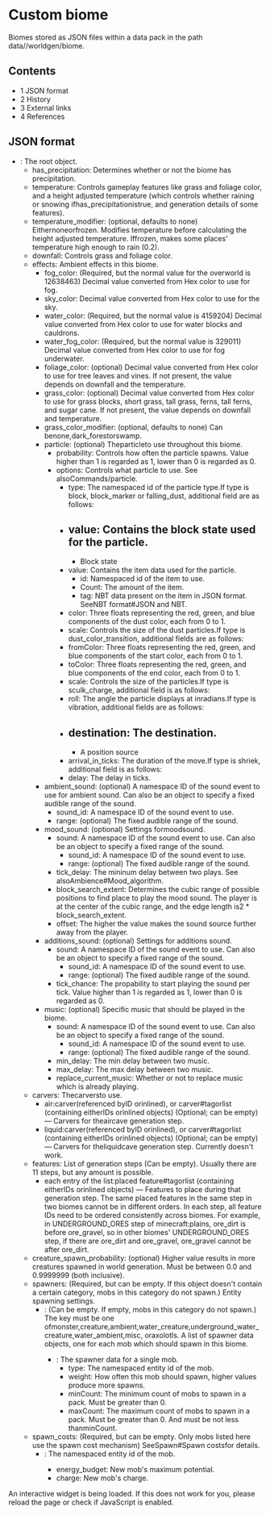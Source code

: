 # Custom biome
Biomes stored as JSON files within a data pack in the path data/<namespace>/worldgen/biome.

## Contents
- 1 JSON format
- 2 History
- 3 External links
- 4 References

## JSON format
- : The root object.
	- has_precipitation: Determines whether or not the biome has precipitation.
	- temperature: Controls gameplay features like grass and foliage color, and a height adjusted temperature (which controls whether raining or snowing ifhas_precipitationistrue, and generation details of some features).
	- temperature_modifier: (optional, defaults to none) Eithernoneorfrozen. Modifies temperature before calculating the height adjusted temperature. Iffrozen, makes some places' temperature high enough to rain (0.2).
	- downfall: Controls grass and foliage color.
	- effects: Ambient effects in this biome.
		- fog_color: (Required, but the normal value for the overworld is 12638463) Decimal value converted from Hex color to use for fog.
		- sky_color: Decimal value converted from Hex color to use for the sky.
		- water_color: (Required, but the normal value is 4159204) Decimal value converted from Hex color to use for water blocks and cauldrons.
		- water_fog_color: (Required, but the normal value is 329011) Decimal value converted from Hex color to use for fog underwater.
		- foliage_color: (optional) Decimal value converted from Hex color to use for tree leaves and vines. If not present, the value depends on downfall and the temperature.
		- grass_color: (optional) Decimal value converted from Hex color to use for grass blocks, short grass, tall grass, ferns, tall ferns, and sugar cane. If not present, the value depends on downfall and temperature.
		- grass_color_modifier: (optional, defaults to none) Can benone,dark_forestorswamp.
		- particle: (optional) Theparticleto use throughout this biome.
			- probability: Controls how often the particle spawns. Value higher than 1 is regarded as 1, lower than 0 is regarded as 0.
			- options: Controls what particle to use. See alsoCommands/particle.
				- type: The namespaced id of the particle type.If type is block, block_marker or falling_dust, additional field are as follows:
				- value: Contains the block state used for the particle.
					- 
					- Block state
				- value: Contains the item data used for the particle.
					- id: Namespaced id of the item to use.
					- Count: The amount of the item.
					- tag: NBT data present on the item in JSON format. SeeNBT format#JSON and NBT.
				- color: Three floats representing the red, green, and blue components of the dust color, each from 0 to 1.
				- scale: Controls the size of the dust particles.If type is dust_color_transition, additional fields are as follows:
				- fromColor: Three floats representing the red, green, and blue components of the start color, each from 0 to 1.
				- toColor: Three floats representing the red, green, and blue components of the end color, each from 0 to 1.
				- scale: Controls the size of the particles.If type is sculk_charge, additional field is as follows:
				- roll: The angle the particle displays at inradians.If type is vibration, additional fields are as follows:
				- destination: The destination.
					- 
					- A position source
				- arrival_in_ticks: The duration of the move.If type is shriek, additional field is as follows:
				- delay: The delay in ticks.
		- ambient_sound: (optional) A namespace ID of the sound event to use for ambient sound. Can also be an object to specify a fixed audible range of the sound.
			- sound_id: A namespace ID of the sound event to use.
			- range: (optional) The fixed audible range of the sound.
		- mood_sound: (optional) Settings formoodsound.
			- sound: A namespace ID of the sound event to use. Can also be an object to specify a fixed range of the sound.
				- sound_id: A namespace ID of the sound event to use.
				- range: (optional) The fixed audible range of the sound.
			- tick_delay: The mininum delay between two plays. See alsoAmbience#Mood_algorithm.
			- block_search_extent: Determines the cubic range of possible positions to find place to play the mood sound. The player is at the center of the cubic range, and the edge length is2 * block_search_extent.
			- offset: The higher the value makes the sound source further away from the player.
		- additions_sound: (optional) Settings for additions sound.
			- sound: A namespace ID of the sound event to use. Can also be an object to specify a fixed range of the sound.
				- sound_id: A namespace ID of the sound event to use.
				- range: (optional) The fixed audible range of the sound.
			- tick_chance: The propability to start playing the sound per tick. Value higher than 1 is regarded as 1, lower than 0 is regarded as 0.
		- music: (optional) Specific music that should be played in the biome.
			- sound: A namespace ID of the sound event to use. Can also be an object to specify a fixed range of the sound.
				- sound_id: A namespace ID of the sound event to use.
				- range: (optional) The fixed audible range of the sound.
			- min_delay: The min delay between two music.
			- max_delay: The max delay between two music.
			- replace_current_music: Whether or not to replace music which is already playing.
	- carvers: Thecarversto use.
		- air:carver(referenced byID orinlined), or carver#tagorlist (containing eitherIDs orinlined objects) (Optional; can be empty) — Carvers for theaircave generation step.
		- liquid:carver(referenced byID orinlined), or carver#tagorlist (containing eitherIDs orinlined objects) (Optional; can be empty) — Carvers for theliquidcave generation step. Currently doesn't work.
	- features: List of generation steps (Can be empty). Usually there are 11 steps, but any amount is possible.
		- each entry of the list:placed feature#tagorlist (containing eitherIDs orinlined objects) — Features to place during that generation step. The same placed features in the same step in two biomes cannot be in different orders. In each step, all feature IDs need to be ordered consistently across biomes. For example, in UNDERGROUND_ORES step of minecraft:plains, ore_dirt is before ore_gravel, so in other biomes' UNDERGROUND_ORES step, if there are ore_dirt and ore_gravel, ore_gravel cannot be after ore_dirt.
	- creature_spawn_probability: (optional) Higher value results in more creatures spawned in world generation. Must be between 0.0 and 0.9999999 (both inclusive).
	- spawners: (Required, but can be empty. If this object doesn't contain a certain category, mobs in this category do not spawn.) Entity spawning settings.
		- <mob category>: (Can be empty. If empty, mobs in this category do not spawn.) The key must be one ofmonster,creature,ambient,water_creature,underground_water_creature,water_ambient,misc, oraxolotls. A list of spawner data objects, one for each mob which should spawn in this biome.
			- : The spawner data for a single mob.
				- type: The namespaced entity id of the mob.
				- weight: How often this mob should spawn, higher values produce more spawns.
				- minCount: The minimum count of mobs to spawn in a pack. Must be greater than 0.
				- maxCount: The maximum count of mobs to spawn in a pack. Must be greater than 0. And must be not less thanminCount.
	- spawn_costs: (Required, but can be empty. Only mobs listed here use the spawn cost mechanism) SeeSpawn#Spawn costsfor details.
		- <entity id>: The namespaced entity id of the mob.
			- energy_budget: New mob's maximum potential.
			- charge: New mob's charge.

An interactive widget is being loaded. If this does not work for you, please reload the page or check if JavaScript is enabled.
